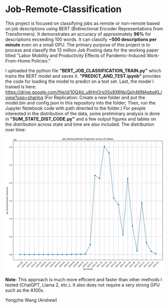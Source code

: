 # Job-Remote-Classification
This project is focused on classifying jobs as remote or non-remote based on job descriptions using BERT (Bidirectional Encoder Representations from Transformers). It demonstrates an accuracy of approximately **96%** for descriptions exceeding 100 words. It can classify **~500 descriptions per minute** even on a small GPU. The primary purpose of this project is to process and classify the 13 million Job Posting data for the working paper titled "Labor Mobility and Productivity Effects of Pandemic-Induced Work-From-Home Policies." 

I uploaded the python file **"BERT_JOB_CLASSIFICATION_TRAIN.py"** which trains the BERT model and saves it. **"PREDICT_AND_TEST.ipynb"** provides the code for loading the model to predict on a test set. Last, the model I trained is here: https://drive.google.com/file/d/10Q4d_u6HnOrs0Ss8X6NpQph46NAebpKL/view?usp=sharing (For Replication: Create a new folder and put the model.bin and config.json in this repository into the folder; Then, run the Jupyter Notebook code with path directed to the folder.) For people interested in the distribution of the data, some preliminary analysis is done in **"SUM_STATE_DIST_CODE.py"** and a few output figures and tables on the distribution across state and time are also included. The distribution over time:

![alt text](https://github.com/Cat-Like-IceCream/Job-Remote-Classification/blob/main/%5BDistribution%5DSUM_ALL_DATA_JOB_POSTING.jpg)

**Note**: This approach is much more efficient and faster than other methods I tested (ChatGPT, Llama 2, etc.). It also does not require a very strong GPU such as the A100s. 

Yongzhe Wang (Andrew)
